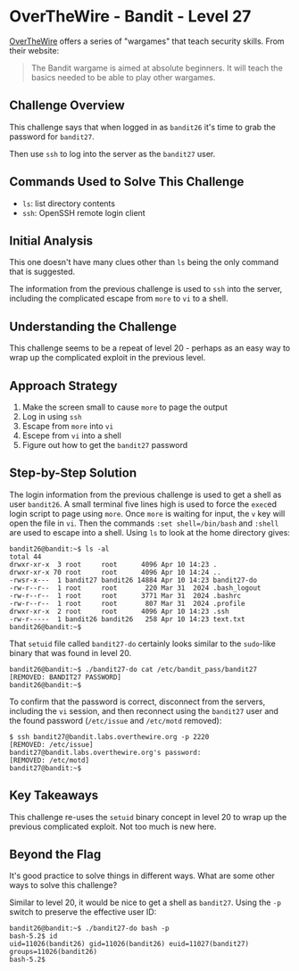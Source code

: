 # OverTheWire - Bandit - Level 27

[OverTheWire](https://overthewire.org) offers a series of "wargames" that teach
security skills. From their website:

> The Bandit wargame is aimed at absolute beginners. It will teach the basics
> needed to be able to play other wargames.

## Challenge Overview

This challenge says that when logged in as `bandit26` it's time to grab the
password for `bandit27`.

Then use `ssh` to log into the server as the `bandit27` user.

## Commands Used to Solve This Challenge

- `ls`: list directory contents
- `ssh`: OpenSSH remote login client

## Initial Analysis

This one doesn't have many clues other than `ls` being the only command that is
suggested.

The information from the previous challenge is used to `ssh` into the server,
including the complicated escape from `more` to `vi` to a shell.

## Understanding the Challenge

This challenge seems to be a repeat of level 20 - perhaps as an easy way to wrap
up the complicated exploit in the previous level.

## Approach Strategy

1. Make the screen small to cause `more` to page the output
1. Log in using `ssh`
1. Escape from `more` into `vi`
1. Escepe from `vi` into a shell
1. Figure out how to get the `bandit27` password

## Step-by-Step Solution

The login information from the previous challenge is used to get a shell as user
`bandit26`. A small terminal five lines high is used to force the `exec`ed login
script to page using `more`. Once `more` is waiting for input, the `v` key will
open the file in `vi`. Then the commands `:set shell=/bin/bash` and `:shell` are
used to escape into a shell. Using `ls` to look at the home directory gives:

```
bandit26@bandit:~$ ls -al
total 44
drwxr-xr-x  3 root     root      4096 Apr 10 14:23 .
drwxr-xr-x 70 root     root      4096 Apr 10 14:24 ..
-rwsr-x---  1 bandit27 bandit26 14884 Apr 10 14:23 bandit27-do
-rw-r--r--  1 root     root       220 Mar 31  2024 .bash_logout
-rw-r--r--  1 root     root      3771 Mar 31  2024 .bashrc
-rw-r--r--  1 root     root       807 Mar 31  2024 .profile
drwxr-xr-x  2 root     root      4096 Apr 10 14:23 .ssh
-rw-r-----  1 bandit26 bandit26   258 Apr 10 14:23 text.txt
bandit26@bandit:~$
```

That `setuid` file called `bandit27-do` certainly looks similar to the
`sudo`-like binary that was found in level 20.

```
bandit26@bandit:~$ ./bandit27-do cat /etc/bandit_pass/bandit27
[REMOVED: BANDIT27 PASSWORD]
bandit26@bandit:~$
```

To confirm that the password is correct, disconnect from the servers, including
the `vi` session, and then reconnect using the `bandit27` user and the found
password (`/etc/issue` and `/etc/motd` removed):

```
$ ssh bandit27@bandit.labs.overthewire.org -p 2220
[REMOVED: /etc/issue]
bandit27@bandit.labs.overthewire.org's password:
[REMOVED: /etc/motd]
bandit27@bandit:~$
```

## Key Takeaways

This challenge re-uses the `setuid` binary concept in level 20 to wrap up the
previous complicated exploit. Not too much is new here.

## Beyond the Flag

It's good practice to solve things in different ways. What are some other ways
to solve this challenge?

Similar to level 20, it would be nice to get a shell as `bandit27`. Using the
`-p` switch to preserve the effective user ID:

```
bandit26@bandit:~$ ./bandit27-do bash -p
bash-5.2$ id
uid=11026(bandit26) gid=11026(bandit26) euid=11027(bandit27) groups=11026(bandit26)
bash-5.2$
```
